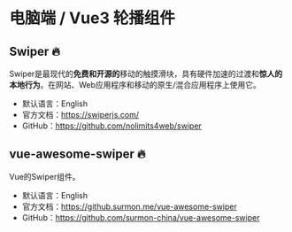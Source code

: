 # 电脑端 / Vue3 轮播组件

## Swiper 🔥

Swiper是最现代的**免费和开源的**移动的触摸滑块，具有硬件加速的过渡和**惊人的本地行为**。在网站、Web应用程序和移动的原生/混合应用程序上使用它。

- 默认语言：English
- 官方文档：https://swiperjs.com/
- GitHub：https://github.com/nolimits4web/swiper

## vue-awesome-swiper 🔥

Vue的Swiper组件。

- 默认语言：English
- 官方文档：https://github.surmon.me/vue-awesome-swiper
- GitHub：https://github.com/surmon-china/vue-awesome-swiper

